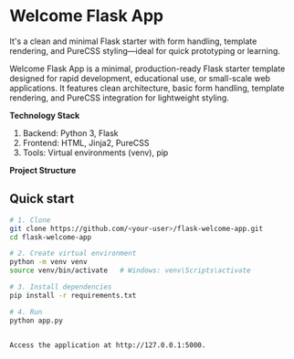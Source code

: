 # Welcome Flask App 

It's a clean and minimal Flask starter with form handling, template rendering, and PureCSS styling—ideal for quick prototyping or learning.

Welcome Flask App is a minimal, production-ready Flask starter template designed for rapid development, educational use, or small-scale web applications. It features clean architecture, basic form handling, template rendering, and PureCSS integration for lightweight styling.

**Technology Stack**

1. Backend: Python 3, Flask
2. Frontend: HTML, Jinja2, PureCSS
3. Tools: Virtual environments (venv), pip

**Project Structure**

## Quick start

```bash
# 1. Clone
git clone https://github.com/<your-user>/flask-welcome-app.git
cd flask-welcome-app

# 2. Create virtual environment
python -m venv venv
source venv/bin/activate   # Windows: venv\Scripts\activate

# 3. Install dependencies
pip install -r requirements.txt

# 4. Run
python app.py


Access the application at http://127.0.0.1:5000.



